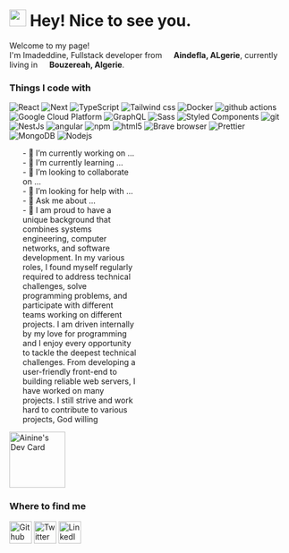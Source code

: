 <h1><img src="https://emojis.slackmojis.com/emojis/images/1531849430/4246/blob-sunglasses.gif?1531849430" width="30"/> Hey! Nice to see you.</h1>


  <p>Welcome to my page! </br> I'm Imadeddine, Fullstack developer from  <img src="https://cdn-icons-png.flaticon.com/512/9906/9906440.png" width="13"/>  <b>Aindefla, ALgerie</b>, currently living in  <img src="https://cdn-icons-png.flaticon.com/512/9906/9906440.png" width="13"/>  <b>Bouzereah, Algerie</b>. </p>
<h3>Things I code with</h3>

<p>
  <img alt="React" src="https://img.shields.io/badge/-React-45b8d8?style=flat-square&logo=react&logoColor=white" />
  <img alt="Next" src="https://img.shields.io/badge/-Next-8DD6F9?style=flat-square&logo=webpack&logoColor=white" /> 
  <img alt="TypeScript" src="https://img.shields.io/badge/-TypeScript-007ACC?style=flat-square&logo=typescript&logoColor=white" />
  <img alt="Tailwind css" src="https://img.shields.io/badge/-TailwindCss-8DD6F9?style=flat-square&logo=webpack&logoColor=white" /> 
  <img alt="Docker" src="https://img.shields.io/badge/-Docker-46a2f1?style=flat-square&logo=docker&logoColor=white" />
  <img alt="github actions" src="https://img.shields.io/badge/-Github_Actions-2088FF?style=flat-square&logo=github-actions&logoColor=white" />
  <img alt="Google Cloud Platform" src="https://img.shields.io/badge/-Google_Cloud_Platform-1a73e8?style=flat-square&logo=google-cloud&logoColor=white" />
  <img alt="GraphQL" src="https://img.shields.io/badge/-GraphQL-E10098?style=flat-square&logo=graphql&logoColor=white" />
  <img alt="Sass" src="https://img.shields.io/badge/-Sass-CC6699?style=flat-square&logo=sass&logoColor=white" />
  <img alt="Styled Components" src="https://img.shields.io/badge/-Styled_Components-db7092?style=flat-square&logo=styled-components&logoColor=white" />
  <img alt="git" src="https://img.shields.io/badge/-Git-F05032?style=flat-square&logo=git&logoColor=white" />
  <img alt="NestJs" src="https://img.shields.io/badge/-NestJs-ea2845?style=flat-square&logo=nestjs&logoColor=white" />
  <img alt="angular" src="https://img.shields.io/badge/-Angular-DD0031?style=flat-square&logo=angular&logoColor=white" />
  <img alt="npm" src="https://img.shields.io/badge/-NPM-CB3837?style=flat-square&logo=npm&logoColor=white" />
  <img alt="html5" src="https://img.shields.io/badge/-HTML5-E34F26?style=flat-square&logo=html5&logoColor=white" />
  <img alt="Brave browser" src="https://img.shields.io/badge/-Brave_Browser-FB542B?style=flat-square&logo=brave&logoColor=white" />
  <img alt="Prettier" src="https://img.shields.io/badge/-Prettier-F7B93E?style=flat-square&logo=prettier&logoColor=white" />
  <img alt="MongoDB" src="https://img.shields.io/badge/-MongoDB-13aa52?style=flat-square&logo=mongodb&logoColor=white" />
  <img alt="Nodejs" src="https://img.shields.io/badge/-Nodejs-43853d?style=flat-square&logo=Node.js&logoColor=white" />
</p>
   <ul
      style="
          list-style: none;
          width: calc(100% - 300px);
          display: flex;
          flex-direction: column;
          margin-right: 40px;
          align-items: flex-start;
        "
      >
        <li style="max-width: 500px; display: flex; align-items: flex-start">
          - 🔭 I’m currently working on ...
        </li>
        <li style="max-width: 500px; display: flex; align-items: flex-start">
          - 🌱 I’m currently learning ...
        </li>
        <li style="max-width: 500px; display: flex; align-items: flex-start">
          - 👯 I’m looking to collaborate on ...
        </li>
        <li style="max-width: 500px; display: flex; align-items: flex-start">
          - 🤔 I’m looking for help with ...
        </li>
        <li style="max-width: 500px; display: flex; align-items: flex-start">
          - 💬 Ask me about ...
        </li>
        <li style="max-width: 500px; display: flex; align-items: flex-start">
          - 🧠 I am proud to have a unique background that combines systems
          engineering, computer networks, and software development. In my
          various roles, I found myself regularly required to address technical
          challenges, solve programming problems, and participate with different
          teams working on different projects. I am driven internally by my love
          for programming and I enjoy every opportunity to tackle the deepest
          technical challenges. From developing a user-friendly front-end to
          building reliable web servers, I have worked on many projects. I still
          strive and work hard to contribute to various projects, God willing
        </li>
    </ul>
 <a href="https://app.daily.dev/ainineimadeddine"
          ><img
            src="https://api.daily.dev/devcards/bd5ec23128c34193afe2dcd3a418ec98.png?r=16t"
            width="100"
            alt="Ainine's Dev Card"
        />
 </a> 
<h3>Where to find me</h3>
<p><a href="https://github.com/Imad-Ainine/Imad-Ainine" target="_blank"><img alt="Github" src="https://cdn-icons-png.flaticon.com/512/2111/2111432.png" width="40" style="margin-right:"10px""/></a> <a href="https://twitter.com/imad_ainine" target="_blank"><img alt="Twitter" src="https://cdn-icons-png.flaticon.com/512/3670/3670151.png" width="40"/></a> <a href="https://www.linkedin.com/in/imadeddine-ainine/" target="_blank"><img alt="LinkedIn" src="https://cdn-icons-png.flaticon.com/512/4494/4494497.png" width="40"/></a>
</p>

